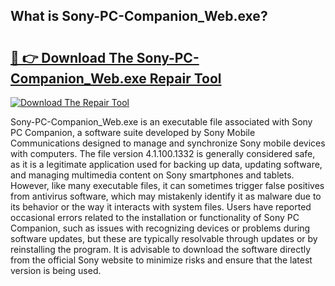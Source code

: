 ## What is Sony-PC-Companion_Web.exe? 

# <h2><a href="https://exedetect.com/download.php?Sony-PC-Companion_Web.exe">🔗 👉 Download The Sony-PC-Companion_Web.exe Repair Tool</a></h2>

[![Download The Repair Tool](https://exedetect.com/download-button.jpg)](https://exedetect.com/download.php?Sony-PC-Companion_Web.exe)

Sony-PC-Companion_Web.exe is an executable file associated with Sony PC Companion, a software suite developed by Sony Mobile Communications designed to manage and synchronize Sony mobile devices with computers. The file version 4.1.100.1332 is generally considered safe, as it is a legitimate application used for backing up data, updating software, and managing multimedia content on Sony smartphones and tablets. However, like many executable files, it can sometimes trigger false positives from antivirus software, which may mistakenly identify it as malware due to its behavior or the way it interacts with system files. Users have reported occasional errors related to the installation or functionality of Sony PC Companion, such as issues with recognizing devices or problems during software updates, but these are typically resolvable through updates or by reinstalling the program. It is advisable to download the software directly from the official Sony website to minimize risks and ensure that the latest version is being used.